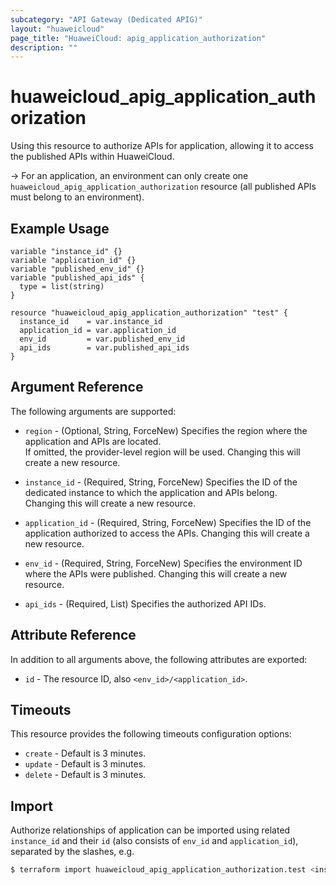 ```yaml
---
subcategory: "API Gateway (Dedicated APIG)"
layout: "huaweicloud"
page_title: "HuaweiCloud: apig_application_authorization"
description: ""
---
```


# huaweicloud_apig_application_authorization

Using this resource to authorize APIs for application, allowing it to access the published APIs within HuaweiCloud.

-> For an application, an environment can only create one `huaweicloud_apig_application_authorization` resource (all
   published APIs must belong to an environment).

## Example Usage

```hcl
variable "instance_id" {}
variable "application_id" {}
variable "published_env_id" {}
variable "published_api_ids" {
  type = list(string)
}

resource "huaweicloud_apig_application_authorization" "test" {
  instance_id    = var.instance_id
  application_id = var.application_id
  env_id         = var.published_env_id
  api_ids        = var.published_api_ids
}
```

## Argument Reference

The following arguments are supported:

* `region` - (Optional, String, ForceNew) Specifies the region where the application and APIs are located.  
  If omitted, the provider-level region will be used. Changing this will create a new resource.

* `instance_id` - (Required, String, ForceNew) Specifies the ID of the dedicated instance to which the application
  and APIs belong.  
  Changing this will create a new resource.

* `application_id` - (Required, String, ForceNew) Specifies the ID of the application authorized to access the APIs.
  Changing this will create a new resource.

* `env_id` - (Required, String, ForceNew) Specifies the environment ID where the APIs were published.
  Changing this will create a new resource.

* `api_ids` - (Required, List) Specifies the authorized API IDs.

## Attribute Reference

In addition to all arguments above, the following attributes are exported:

* `id` - The resource ID, also `<env_id>/<application_id>`.

## Timeouts

This resource provides the following timeouts configuration options:

* `create` - Default is 3 minutes.
* `update` - Default is 3 minutes.
* `delete` - Default is 3 minutes.

## Import

Authorize relationships of application can be imported using related `instance_id` and their `id` (also consists of
`env_id` and `application_id`), separated by the slashes, e.g.

```bash
$ terraform import huaweicloud_apig_application_authorization.test <instance_id>/<env_id>/<application_id>
```
